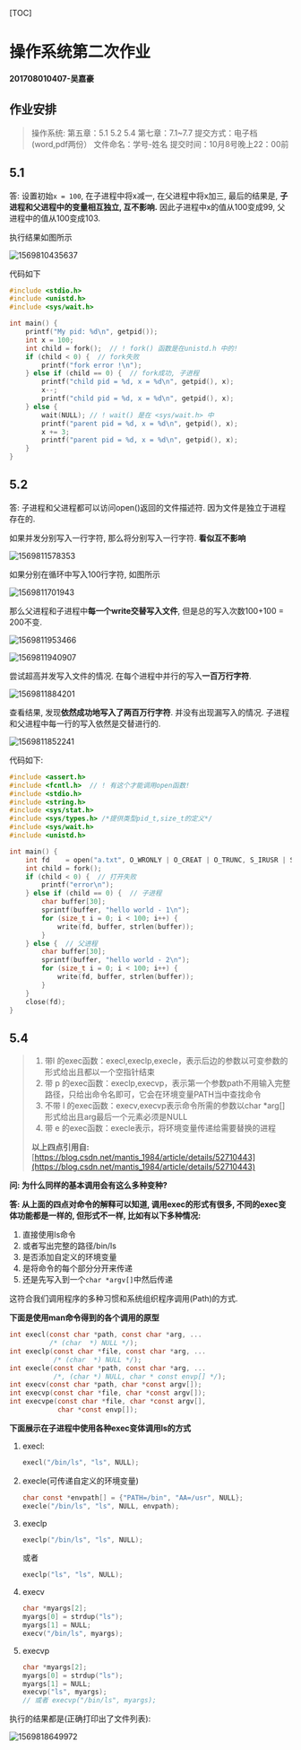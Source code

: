 [TOC]

# 操作系统第二次作业

**201708010407-吴嘉豪**



## 作业安排

> 操作系统:
>   第五章：5.1 5.2  5.4
>   第七章：7.1~7.7
> 提交方式：电子档(word,pdf两份）
> 文件命名：学号-姓名
> 提交时间：10月8号晚上22：00前



## 5.1

答: 设置初始`x = 100`, 在子进程中将x减一, 在父进程中将x加三, 最后的结果是, **子进程和父进程中的变量相互独立, 互不影响.** 因此子进程中x的值从100变成99, 父进程中的值从100变成103.

执行结果如图所示

![1569810435637](assets/1569810435637.png)

代码如下

```c
#include <stdio.h>
#include <unistd.h>
#include <sys/wait.h>

int main() {
    printf("My pid: %d\n", getpid());
    int x = 100;
    int child = fork();  // ! fork() 函数是在unistd.h 中的!
    if (child < 0) {  // fork失败
        printf("fork error !\n");
    } else if (child == 0) {  // fork成功, 子进程
        printf("child pid = %d, x = %d\n", getpid(), x);
        x--;
        printf("child pid = %d, x = %d\n", getpid(), x);
    } else {
        wait(NULL); // ! wait() 是在 <sys/wait.h> 中
        printf("parent pid = %d, x = %d\n", getpid(), x);
        x += 3;
        printf("parent pid = %d, x = %d\n", getpid(), x);
    }
}
```



## 5.2

答: 子进程和父进程都可以访问open()返回的文件描述符. 因为文件是独立于进程存在的.

如果并发分别写入一行字符, 那么将分别写入一行字符. **看似互不影响**

![1569811578353](assets/1569811578353.png)

如果分别在循环中写入100行字符, 如图所示

![1569811701943](assets/1569811701943.png)

那么父进程和子进程中**每一个write交替写入文件**, 但是总的写入次数100+100 = 200不变. 

![1569811953466](assets/1569811953466.png)

![1569811940907](assets/1569811940907.png)

尝试超高并发写入文件的情况. 在每个进程中并行的写入**一百万行字符**. 

![1569811884201](assets/1569811884201.png)

查看结果, 发现**依然成功地写入了两百万行字符**. 并没有出现漏写入的情况. 子进程和父进程中每一行的写入依然是交替进行的.

![1569811852241](assets/1569811852241.png)

代码如下:

```c
#include <assert.h>
#include <fcntl.h>  // ! 有这个才能调用open函数!
#include <stdio.h>
#include <string.h>
#include <sys/stat.h>
#include <sys/types.h> /*提供类型pid_t,size_t的定义*/
#include <sys/wait.h>
#include <unistd.h>

int main() {
    int fd    = open("a.txt", O_WRONLY | O_CREAT | O_TRUNC, S_IRUSR | S_IWUSR);
    int child = fork();
    if (child < 0) {  // 打开失败
        printf("error\n");
    } else if (child == 0) {  // 子进程
        char buffer[30];
        sprintf(buffer, "hello world - 1\n");
        for (size_t i = 0; i < 100; i++) {
            write(fd, buffer, strlen(buffer));
        }
    } else {  // 父进程
        char buffer[30];
        sprintf(buffer, "hello world - 2\n");
        for (size_t i = 0; i < 100; i++) {
            write(fd, buffer, strlen(buffer));
        }
    }
    close(fd);
}
```



## 5.4

> 1. 带l 的exec函数：execl,execlp,execle，表示后边的参数以可变参数的形式给出且都以一个空指针结束
> 2. 带 p 的exec函数：execlp,execvp，表示第一个参数path不用输入完整路径，只给出命令名即可，它会在环境变量PATH当中查找命令
> 3. 不带 l 的exec函数：execv,execvp表示命令所需的参数以char *arg[]形式给出且arg最后一个元素必须是NULL
> 4. 带 e 的exec函数：execle表示，将环境变量传递给需要替换的进程
>
> **以上四点引用自:** [https://blog.csdn.net/mantis_1984/article/details/52710443](https://blog.csdn.net/mantis_1984/article/details/52710443)

**问: 为什么同样的基本调用会有这么多种变种?**

**答: 从上面的四点对命令的解释可以知道, 调用exec的形式有很多, 不同的exec变体功能都是一样的, 但形式不一样, 比如有以下多种情况:**

1. 直接使用ls命令
2. 或者写出完整的路径/bin/ls
3. 是否添加自定义的环境变量
4. 是将命令的每个部分分开来传递
5. 还是先写入到一个`char *argv[]`中然后传递

这符合我们调用程序的多种习惯和系统组织程序调用(Path)的方式.



**下面是使用man命令得到的各个调用的原型**

```c
int execl(const char *path, const char *arg, ...
          /* (char  *) NULL */);
int execlp(const char *file, const char *arg, ...
           /* (char  *) NULL */);
int execle(const char *path, const char *arg, ...
           /*, (char *) NULL, char * const envp[] */);
int execv(const char *path, char *const argv[]);
int execvp(const char *file, char *const argv[]);
int execvpe(const char *file, char *const argv[],
            char *const envp[]);
```

**下面展示在子进程中使用各种exec变体调用ls的方式**

1. execl: 

    ```c
    execl("/bin/ls", "ls", NULL);
    ```

2. execle(可传递自定义的环境变量)

    ```c
    char const *envpath[] = {"PATH=/bin", "AA=/usr", NULL};
    execle("/bin/ls", "ls", NULL, envpath);
    ```

3. execlp

    ```c
    execlp("/bin/ls", "ls", NULL);
    ```

    或者

    ```c
    execlp("ls", "ls", NULL);
    ```

4. execv

    ```c
    char *myargs[2];
    myargs[0] = strdup("ls");
    myargs[1] = NULL;
    execv("/bin/ls", myargs);
    ```

5. execvp

    ```c
    char *myargs[2];
    myargs[0] = strdup("ls");
    myargs[1] = NULL;
    execvp("ls", myargs);
    // 或者 execvp("/bin/ls", myargs);
    ```

执行的结果都是(正确打印出了文件列表):

![1569818649972](assets/1569818649972.png)